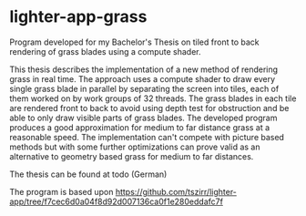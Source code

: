 # lighter-app-grass
Program developed for my Bachelor's Thesis on tiled front to back rendering of grass blades using a compute shader.

This thesis describes the implementation of a new method of rendering grass in real time. The approach uses a compute shader to draw every single grass blade in parallel by separating the screen into tiles, each of them worked on by work groups of 32 threads. The grass blades in each tile are rendered front to back to avoid using depth test for obstruction and be able to only draw visible parts of grass blades. 
The developed program produces a good approximation for medium to far distance grass at a reasonable speed. The implementation can't compete with picture based methods but with some further optimizations can prove valid as an alternative to geometry based grass for medium to far distances.

The thesis can be found at todo (German)

The program is based upon https://github.com/tszirr/lighter-app/tree/f7cec6d0a04f8d92d007136ca0f1e280eddafc7f
